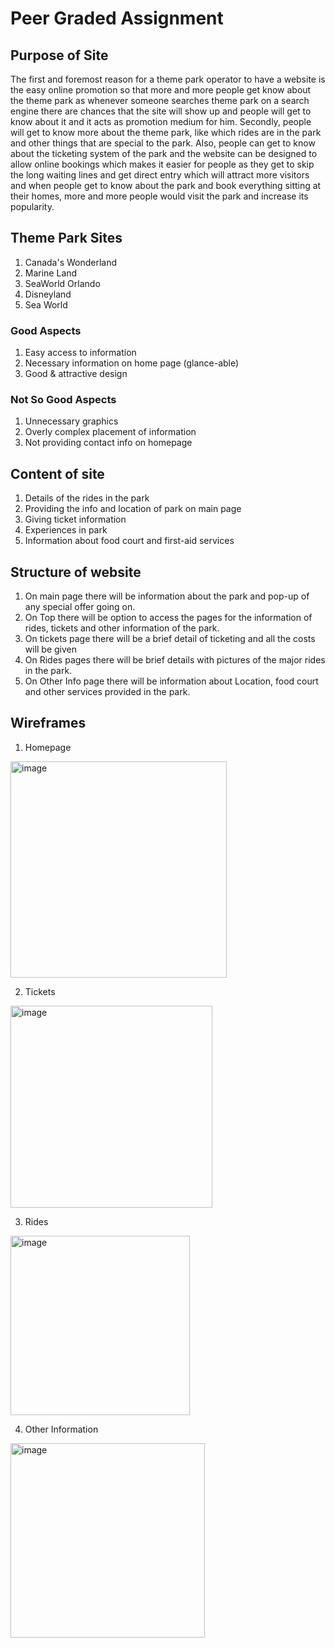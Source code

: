 # Peer Graded Assignment

## Purpose of Site
The first and foremost reason for a theme park operator to have a website is the easy online promotion so that more and more people get know about the theme park as whenever someone searches theme park on a search engine there are chances that the site will show up and people will get to know about it and it acts as promotion medium for him. Secondly, people will get to know more about the theme park, like which rides are in the park and other things that are special to the park. Also, people can get to know about the ticketing system of the park and the website can be designed to allow online bookings which makes it easier for people as they get to skip the long waiting lines and get direct entry which will attract more visitors and when people get to know about the park and book everything sitting at their homes, more and more people would visit the park and increase its popularity.

## Theme Park Sites
1. Canada's Wonderland
2. Marine Land
3. SeaWorld Orlando
4. Disneyland
5. Sea World

### Good Aspects
1. Easy access to information
2. Necessary information on home page (glance-able)
3. Good & attractive design

### Not So Good Aspects
1. Unnecessary graphics
2. Overly complex placement of information
3. Not providing contact info on homepage

## Content of site
1. Details of the rides in the park
2. Providing the info and location of park on main page
3. Giving ticket information
4. Experiences in park
5. Information about food court and first-aid services

## Structure of website
1. On main page there will be information about the park and pop-up of any special offer going on.
2. On Top there will be option to access the pages for the information of rides, tickets and other information of the park.
3. On tickets page there will be a brief detail of ticketing and all the costs will be given
4. On Rides pages there will be brief details with pictures of the major rides in the park.
5. On Other Info page there will be information about Location, food court and other services provided in the park.

## Wireframes

1. Homepage

<img width="346" alt="image" src="https://user-images.githubusercontent.com/1538806/172089421-4131860d-98c5-4e6e-86a3-d8f907739b60.png">

2. Tickets

<img width="323" alt="image" src="https://user-images.githubusercontent.com/1538806/172090559-57e0d8f3-8773-45ec-86a5-1d56c095c4a3.png">

3. Rides

<img width="287" alt="image" src="https://user-images.githubusercontent.com/1538806/172090567-15c1d017-d5b5-492d-b25c-7a1f42d764ca.png">

4. Other Information

<img width="311" alt="image" src="https://user-images.githubusercontent.com/1538806/172090573-47c5d415-2b90-44b5-9dd8-2201a1d98a33.png">
